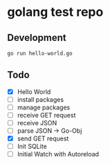 # golang test repo

## Development

```bash
go run hello-world.go
```

## Todo
- [x] Hello World
- [ ] install packages
- [ ] manage packages
- [ ] receive GET request
- [ ] receive JSON
- [ ] parse JSON -> Go-Obj
- [x] send GET request
- [ ] Init SQLite
- [ ] Initial Watch with Autoreload
